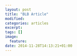 ```yaml
---
layout: post
title: "BLB Article"
modified:
categories: articles
excerpt:
tags: []
image:
  feature:
date: 2014-11-28T14:13:21+01:00
---
```


